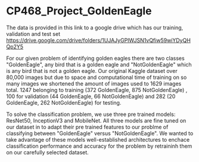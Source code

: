 # CP468_Project_GoldenEagle

The data is provided in this link to a google drive which has our training, validation and test set
https://drive.google.com/drive/folders/1UJAJyGPIWJSN1vQfiw59wiYDyQHQp2Y5

For our given problem of identifying golden eagles there are two classes "GoldenEagle", any bird that is a golden eagle and "NotGoldenEagle" which is any bird that is not a golden eagle. Our original Kaggle dataset over 80,000 images but due to space and computational time of training on so many images we shortened the amount of images used to 1629 images total. 1247 belonging to training (372 GoldenEagle, 875 NotGoldenEagle) , 100 for validation (44 GoldenEagle, 66 NotGoldenEagle) and 282 (20 GoldenEagle, 262 NotGoldenEagle) for testing. 

To solve the classification problem, we use three pre trained models: ResNet50, InceptionV3 and MobileNet. All three models are fine tuned on our dataset in to adapt their pre trained features to our problme of classifying between "GoldenEagle" versus "NotGoldenEagle". We wanted to take advantage of these models well-established architectures to enchace classification performance and accuracy for the problem by retraininh them on our carefully selected dataset. 
